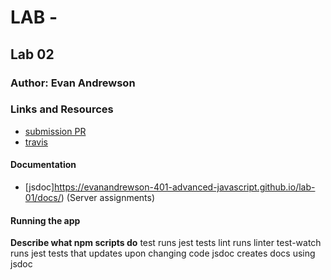 # LAB - 

## Lab 02

### Author: Evan Andrewson

### Links and Resources
* [submission PR](https://github.com/evanandrewson-401-advanced-javascript/lab-01/pull/2)
* [travis](https://travis-ci.com/evanandrewson-401-advanced-javascript/lab-01)


#### Documentation
* [jsdoc]https://evanandrewson-401-advanced-javascript.github.io/lab-01/docs/) (Server assignments)

#### Running the app

**Describe what npm scripts do**
test
    runs jest tests
lint
    runs linter
test-watch
    runs jest tests that updates upon changing code
jsdoc
    creates docs using jsdoc